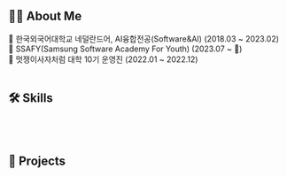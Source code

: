 ## 🙋‍♀️ About Me
🌱 한국외국어대학교 네덜란드어, AI융합전공(Software&AI) (2018.03 ~ 2023.02) <br />
🌱 SSAFY(Samsung Software Academy For Youth) (2023.07 ~ 🏃) <br />
🌱 멋쟁이사자처럼 대학 10기 운영진 (2022.01 ~ 2022.12) <br />
<br />

## 🛠 Skills

<br />
<br />

## 📂 Projects



<!--
**sohy19/sohy19** is a ✨ _special_ ✨ repository because its `README.md` (this file) appears on your GitHub profile.

Here are some ideas to get you started:

- 🔭 I’m currently working on ...
- 🌱 I’m currently learning ...
- 👯 I’m looking to collaborate on ...
- 🤔 I’m looking for help with ...
- 💬 Ask me about ...
- 📫 How to reach me: ...
- 😄 Pronouns: ...
- ⚡ Fun fact: ...
-->
